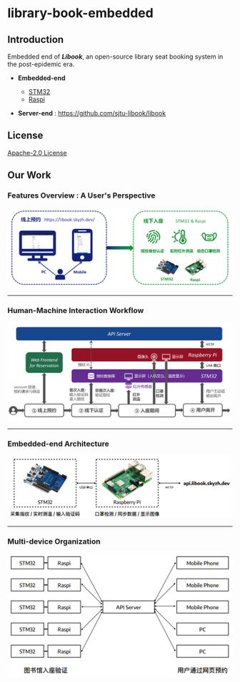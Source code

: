 # library-book-embedded

## Introduction

Embedded end of ***Libook***, an open-source library seat booking system in the post-epidemic era.

* **Embedded-end**
  
  * [STM32](https://github.com/sjtu-libook/libook-embedded/tree/master/STM32)
  * [Raspi](https://github.com/sjtu-libook/libook-embedded/tree/master/Raspi)
  
* **Server-end** : https://github.com/sjtu-libook/libook


## License

[Apache-2.0 License](https://github.com/sjtu-libook/libook-embedded/blob/master/LICENSE)

## Our Work


### Features Overview : A User's Perspective

<p align="center"><img src=".imgs/features.png"/></p>

---


### Human-Machine Interaction Workflow

<p align="center"><img src=".imgs/workflow.png"/></p>

---


### Embedded-end Architecture

<p align="center"><img src=".imgs/seat-arch.png"/></p>

---


### Multi-device Organization

<p align="center"><img src=".imgs/device-arch.png"/></p>

